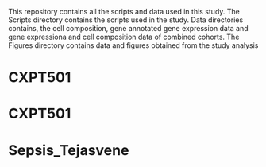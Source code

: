 This repository contains all the scripts and data used in this study. The Scripts directory contains the scripts used in the study. Data directories contains, the cell composition, gene annotated gene expression data and gene expressiona and cell composition data of combined cohorts.
The Figures directory contains data and figures obtained from the study analysis
# CXPT501
# CXPT501
# Sepsis_Tejasvene
